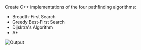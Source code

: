 Create C++ implementations of the four pathfinding algorithms:

- Breadth-First Search
- Greedy Best-First Search
- Dijsktra's Algorithm
- A*

![Output](https://photos.app.goo.gl/NtvmBuCGuMq0xV822)
